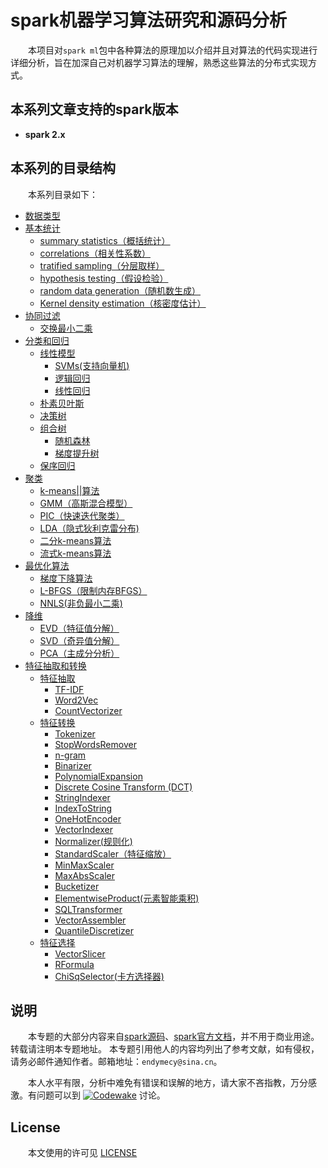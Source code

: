 # spark机器学习算法研究和源码分析

&emsp;&emsp;本项目对`spark ml`包中各种算法的原理加以介绍并且对算法的代码实现进行详细分析，旨在加深自己对机器学习算法的理解，熟悉这些算法的分布式实现方式。

## 本系列文章支持的spark版本

- **spark 2.x**

## 本系列的目录结构

&emsp;&emsp;本系列目录如下：
* [数据类型](数据类型/data-type.md)
* [基本统计](基本统计/summary-statistics.md)
    * [summary statistics（概括统计）](基本统计/summary-statistics.md)
    * [correlations（相关性系数）](基本统计/correlations.md)
    * [tratified sampling（分层取样）](基本统计/tratified-sampling.md)
    * [hypothesis testing（假设检验）](基本统计/hypothesis-testing.md)
    * [random data generation（随机数生成）](基本统计/random-data-generation.md)
    * [Kernel density estimation（核密度估计）](基本统计/kernel-density-estimation.md)
* [协同过滤](推荐/ALS.md)
    * [交换最小二乘](推荐/ALS.md)
* [分类和回归](分类和回归/readme.md)
    * [线性模型](分类和回归/线性模型/readme.md)
        * [SVMs(支持向量机)](分类和回归/线性模型/支持向量机/lsvm.md)
        * [逻辑回归](分类和回归/线性模型/逻辑回归/logic-regression.md)
        * [线性回归](分类和回归/线性模型/回归/regression.md)
    * [朴素贝叶斯](分类和回归/朴素贝叶斯/nb.md)
    * [决策树](分类和回归/决策树/decision-tree.md)
    * [组合树](分类和回归/组合树/readme.md)
        * [随机森林](分类和回归/组合树/随机森林/random-forests.md)
        * [梯度提升树](分类和回归/组合树/梯度提升树/gbts.md)
    * [保序回归](分类和回归/保序回归/isotonic-regression.md)
* [聚类](聚类/readme.md)
    * [k-means||算法](聚类/k-means/k-means.md)
    * [GMM（高斯混合模型）](聚类/gaussian-mixture/gaussian-mixture.md)
    * [PIC（快速迭代聚类）](聚类/PIC/pic.md)
    * [LDA（隐式狄利克雷分布)](聚类/LDA/lda.md)
    * [二分k-means算法](聚类/bis-k-means/bisecting-k-means.md)
    * [流式k-means算法](聚类/streaming-k-means/streaming-k-means.md)
* [最优化算法](最优化算法/梯度下降/gradient-descent.md)
    * [梯度下降算法](最优化算法/梯度下降/gradient-descent.md)
    * [L-BFGS（限制内存BFGS）](最优化算法/L-BFGS/lbfgs.md)
    * [NNLS(非负最小二乘)](最优化算法/非负最小二乘/NNLS.md)
* [降维](降维/SVD/svd.md)
    * [EVD（特征值分解）](降维/EVD/evd.md)
    * [SVD（奇异值分解）](降维/SVD/svd.md)
    * [PCA（主成分分析）](降维/PCA/pca.md)
* [特征抽取和转换](特征抽取和转换/TF-IDF.md)
    * [特征抽取](特征抽取和转换/TF-IDF.md)
       * [TF-IDF](特征抽取和转换/TF-IDF.md)
       * [Word2Vec](特征抽取和转换/Word2Vector.md)
       * [CountVectorizer](特征抽取和转换/CountVectorizer.md)
    * [特征转换](特征抽取和转换/normalizer.md)
       * [Tokenizer](特征抽取和转换/Tokenizer.md)
       * [StopWordsRemover](特征抽取和转换/StopWordsRemover.md)
       * [n-gram](特征抽取和转换/n_gram.md)
       * [Binarizer](特征抽取和转换/Binarizer.md)
       * [PolynomialExpansion](特征抽取和转换/PolynomialExpansion.md)
       * [Discrete Cosine Transform (DCT)](特征抽取和转换/DCT.md)
       * [StringIndexer](特征抽取和转换/StringIndexer.md)
       * [IndexToString](特征抽取和转换/IndexToString.md)
       * [OneHotEncoder](特征抽取和转换/OneHotEncoder.md)
       * [VectorIndexer](特征抽取和转换/VectorIndexer.md)
       * [Normalizer(规则化)](特征抽取和转换/normalizer.md)
       * [StandardScaler（特征缩放）](特征抽取和转换/StandardScaler.md)
       * [MinMaxScaler](特征抽取和转换/MinMaxScaler.md)
       * [MaxAbsScaler](特征抽取和转换/MaxAbsScaler.md)
       * [Bucketizer](特征抽取和转换/Bucketizer.md)
       * [ElementwiseProduct(元素智能乘积)](特征抽取和转换/element-wise-product.md)
       * [SQLTransformer](特征抽取和转换/SQLTransformer.md)
       * [VectorAssembler](特征抽取和转换/VectorAssembler.md)
       * [QuantileDiscretizer](特征抽取和转换/QuantileDiscretizer.md)
    * [特征选择](特征抽取和转换/VectorSlicer.md)
       * [VectorSlicer](特征抽取和转换/VectorSlicer.md)
       * [RFormula](特征抽取和转换/RFormula.md)
       * [ChiSqSelector(卡方选择器)](特征抽取和转换/chi-square-selector.md)

    
## 说明

&emsp;&emsp;本专题的大部分内容来自[spark源码](https://github.com/apache/spark)、[spark官方文档](https://spark.apache.org/docs/latest)，并不用于商业用途。转载请注明本专题地址。
本专题引用他人的内容均列出了参考文献，如有侵权，请务必邮件通知作者。邮箱地址：`endymecy@sina.cn`。

&emsp;&emsp;本人水平有限，分析中难免有错误和误解的地方，请大家不吝指教，万分感激。有问题可以到 [![Codewake](https://www.codewake.com/badges/ask_question.svg)](https://www.codewake.com/p/spark-ml-source-analysis) 讨论。
    
## License

&emsp;&emsp;本文使用的许可见 [LICENSE](LICENSE)
